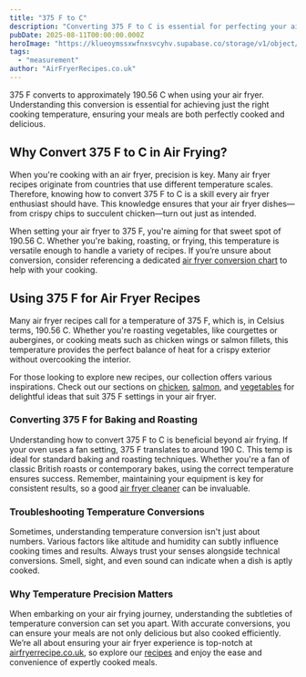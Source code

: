 ```yaml
---
title: "375 F to C"
description: "Converting 375 F to C is essential for perfecting your air fryer dishes. Discover the conversion and tips for cooking at this temperature. Transform your kitchen with the right settings for delicious results."
pubDate: 2025-08-11T00:00:00.000Z
heroImage: "https://klueoymssxwfnxsvcyhv.supabase.co/storage/v1/object/public/md/375-f-to-c-f22a1077.png"
tags:
  - "measurement"
author: "AirFryerRecipes.co.uk"
---
```


<p id="">375 F converts to approximately 190.56 C when using your air fryer. Understanding this conversion is essential for achieving just the right cooking temperature, ensuring your meals are both perfectly cooked and delicious.</p><h2 id="">Why Convert 375 F to C in Air Frying?</h2><p id="">When you're cooking with an air fryer, precision is key. Many air fryer recipes originate from countries that use different temperature scales. Therefore, knowing how to convert 375 F to C is a skill every air fryer enthusiast should have. This knowledge ensures that your air fryer dishes—from crispy chips to succulent chicken—turn out just as intended.</p><p id="">When setting your air fryer to 375 F, you're aiming for that sweet spot of 190.56 C. Whether you're baking, roasting, or frying, this temperature is versatile enough to handle a variety of recipes. If you’re unsure about conversion, consider referencing a dedicated <a href="https://www.airfryerrecipe.co.uk/air-fryer-conversion-chart" id="">air fryer conversion chart</a> to help with your cooking.</p><h2 id="">Using 375 F for Air Fryer Recipes</h2><p id="">Many air fryer recipes call for a temperature of 375 F, which is, in Celsius terms, 190.56 C. Whether you're roasting vegetables, like courgettes or aubergines, or cooking meats such as chicken wings or salmon fillets, this temperature provides the perfect balance of heat for a crispy exterior without overcooking the interior.</p><p id="">For those looking to explore new recipes, our collection offers various inspirations. Check out our sections on <a href="https://www.airfryerrecipe.co.uk/recipe-category/chicken" id="">chicken</a>, <a href="https://www.airfryerrecipe.co.uk/recipe-category/salmon" id="">salmon</a>, and <a href="https://www.airfryerrecipe.co.uk/recipe-category/vegetables" id="">vegetables</a> for delightful ideas that suit 375 F settings in your air fryer.</p><h3 id="">Converting 375 F for Baking and Roasting</h3><p id="">Understanding how to convert 375 F to C is beneficial beyond air frying. If your oven uses a fan setting, 375 F translates to around 190 C. This temp is ideal for standard baking and roasting techniques. Whether you're a fan of classic British roasts or contemporary bakes, using the correct temperature ensures success. Remember, maintaining your equipment is key for consistent results, so a good <a href="https://www.airfryerrecipe.co.uk/air-fryer-cleaner" id="">air fryer cleaner</a> can be invaluable.</p><h3 id="">Troubleshooting Temperature Conversions</h3><p id="">Sometimes, understanding temperature conversion isn't just about numbers. Various factors like altitude and humidity can subtly influence cooking times and results. Always trust your senses alongside technical conversions. Smell, sight, and even sound can indicate when a dish is aptly cooked.</p><h3 id="">Why Temperature Precision Matters</h3><p id="">When embarking on your air frying journey, understanding the subtleties of temperature conversion can set you apart. With accurate conversions, you can ensure your meals are not only delicious but also cooked efficiently. We’re all about ensuring your air fryer experience is top-notch at <a href="https://www.airfryerrecipe.co.uk/" id="">airfryerrecipe.co.uk</a>, so explore our <a href="https://www.airfryerrecipe.co.uk/recipes" id="">recipes</a> and enjoy the ease and convenience of expertly cooked meals.</p>